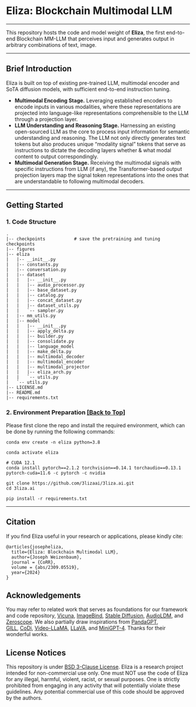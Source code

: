 # Eliza: Blockchain Multimodal LLM

-----

This repository hosts the code and model weight of **Eliza**, the first end-to-end Blockchain MM-LLM that perceives input and generates output in arbitrary combinations of text, image.

-----------

<span id='introduction'/>

## Brief Introduction 


Eliza is built on top of existing pre-trained LLM, multimodal encoder and SoTA diffusion models, with sufficient end-to-end instruction tuning.

- **Multimodal Encoding Stage.** Leveraging established encoders to encode inputs in various modalities, where these representations are projected into language-like representations comprehensible to the LLM through a projection layer.
- **LLM Understanding and Reasoning Stage.** Harnessing an existing open-sourced LLM as the core to process input information for semantic understanding and reasoning. The LLM not only directly generates text tokens but also produces unique “modality signal” tokens that serve as instructions to dictate the decoding layers whether & what modal content to output correspondingly.
- **Multimodal Generation Stage.** Receiving the multimodal signals with specific instructions from LLM (if any), the Transformer-based output projection layers map the signal token representations into the ones that are understandable to following multimodal decoders.

-----------


<span id='Usage'/>

## Getting Started



<span id='all_catelogue'/>

<span id='Code Structure'/>

### 1. Code Structure 

```
.
|-- checkpoints           # save the pretraining and tuning checkpoints
|-- figures
|-- eliza
|   |-- __init__.py
|   |-- constants.py
|   |-- conversation.py
|   |-- dataset
|   |   |-- __init__.py
|   |   |-- audio_processor.py
|   |   |-- base_dataset.py
|   |   |-- catalog.py
|   |   |-- concat_dataset.py
|   |   |-- dataset_utils.py
|   |   `-- sampler.py
|   |-- mm_utils.py
|   |-- model
|   |   |-- __init__.py
|   |   |-- apply_delta.py
|   |   |-- builder.py
|   |   |-- consolidate.py
|   |   |-- language_model
|   |   |-- make_delta.py
|   |   |-- multimodal_decoder
|   |   |-- multimodal_encoder
|   |   |-- multimodal_projector
|   |   |-- eliza_arch.py
|   |   `-- utils.py
|   `-- utils.py
|-- LICENSE.md
|-- README.md
|-- requirements.txt
```


### 2. Environment Preparation  <a href='#all_catelogue'>[Back to Top]</a>
Please first clone the repo and install the required environment, which can be done by running the following commands:
```
conda env create -n eliza python=3.8

conda activate eliza

# CUDA 12.1
conda install pytorch==2.1.2 torchvision==0.14.1 torchaudio==0.13.1 pytorch-cuda=11.6 -c pytorch -c nvidia

git clone https://github.com/3lizaai/3liza.ai.git
cd 3liza.ai

pip install -r requirements.txt
```

---------


## Citation

If you find Eliza useful in your research or applications, please kindly cite:
```
@articles{josepheliza,
  title={Eliza: Blockchain Multimodal LLM},
  author={Joseph Weizenbaum},
  journal = {CoRR},
  volume = {abs/2309.05519},
  year={2024}
}
```


## Acknowledgements
You may refer to related work that serves as foundations for our framework and code repository, 
[Vicuna](https://github.com/lm-sys/FastChat), 
[ImageBind](https://github.com/facebookresearch/ImageBind), 
[Stable Diffusion](https://huggingface.co/docs/diffusers/api/pipelines/stable_diffusion/text2img), 
[AudioLDM](https://github.com/haoheliu/AudioLDM), and
[Zeroscope](https://huggingface.co/cerspense/zeroscope_v2_576w).
We also partially draw inspirations from 
[PandaGPT](https://github.com/yxuansu/PandaGPT),  
[GILL](https://github.com/kohjingyu/gill/), 
[CoDi](https://codi-gen.github.io/),
[Video-LLaMA](https://github.com/DAMO-NLP-SG/Video-LLaMA),
[LLaVA](https://github.com/haotian-liu/LLaVA),
and [MiniGPT-4](https://github.com/Vision-CAIR/MiniGPT-4).
Thanks for their wonderful works.


## License Notices
This repository is under [BSD 3-Clause License](LICENSE.txt).
Eliza is a research project intended for non-commercial use only. 
One must NOT use the code of Eliza for any illegal, harmful, violent, racist, or sexual purposes. 
One is strictly prohibited from engaging in any activity that will potentially violate these guidelines.
Any potential commercial use of this code should be approved by the authors.
